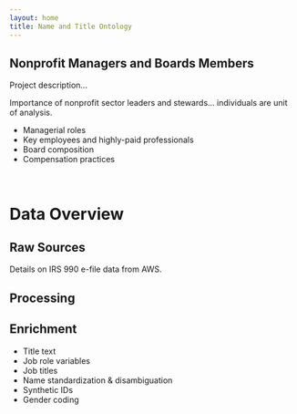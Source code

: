 ```yaml
---
layout: home
title: Name and Title Ontology
---
```


## Nonprofit Managers and Boards Members

Project description...

Importance of nonprofit sector leaders and stewards... individuals are unit of analysis. 

* Managerial roles
* Key employees and highly-paid professionals 
* Board composition 
* Compensation practices 

<br>


# Data Overview

## Raw Sources

Details on IRS 990 e-file data from AWS.

## Processing

## Enrichment

* Title text  
* Job role variables  
* Job titles  
* Name standardization & disambiguation 
* Synthetic IDs      
* Gender coding 


<br><br>


